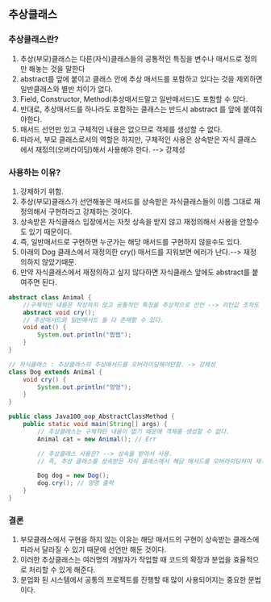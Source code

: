 ## 추상클래스
### 추상클래스란?
1. 추상(부모)클래스는 다른(자식)클래스들의 공통적인 특징을 변수나 매서드로 정의만 해놓는 것을 말한다
2. abstract를 앞에 붙이고 클래스 안에 추상 매서드를 포함하고 있다는 것을 제외하면 일반클래스와 별반 차이가 없다.
3. Field, Constructor, Method(추상매서드말고 일반매서드)도 포함할 수 있다.
4. 반대로, 추상매서드를 하나라도 포함하는 클래스는 반드시 abstract 를 앞에 붙여줘야한다.
5. 매서드 선언만 있고 구체적인 내용은 없으므로 객체를 생성할 수 없다.
6. 따라서, 부모 클래스로서의 역할은 하지만, 구체적인 사용은 상속받은 자식 클래스에서 재정의(오버라이딩)해서 사용해야 한다. --> 강제성

### 사용하는 이유?
1. 강제하기 위함.
2. 추상(부모)클래스가 선언해놓은 매서드를 상속받은 자식클래스들이 이름 그대로 재정의해서 구현하라고 강제하는 것이다.
3. 상속받은 자식클래스 입장에서는 자칫 상속을 받지 않고 재정의해서 사용을 안할수도 있기 때문이다.
4. 즉, 일반매서드로 구현하면 누군가는 해당 매서드를 구현하지 않을수도 있다.
5. 아래의 Dog 클래스에서 재정의한 cry() 매서드를 지워보면 에러가 난다.--> 재정의하지 않았기때문.
6. 만약 자식클래스에서 재정의하고 싶지 않다하면 자식클래스 앞에도 abstract를 붙여주면 된다.


```java
abstract class Animal {
    //구체적인 내용은 작성하지 않고 공통적인 특징을 추상적으로 선언 --> 리턴값 조차도 없이 매서드명만 선언.
    abstract void cry();
    // 추상매서드와 일반매서드 둘 다 존재할 수 있다.
    void eat() {
        System.out.println("쩝쩝");
    }
}

// 자식클래스 : 추상클래스의 추상매서드를 오버라이딩해야만함. -> 강제성
class Dog extends Animal {
    void cry() {
        System.out.println("멍멍");
    }
}

public class Java100_oop_AbstractClassMethod {
    public static void main(String[] args) {
        // 추상클래스는 구체적인 내용이 없기 때문에 객체를 생성할 수 없다.
        Animal cat = new Animal(); // Err

        // 추상클래스 사용은? --> 상속을 받아서 사용.
        // 즉, 추상 클래스를 상속받은 자식 클래스에서 해당 매서드를 오버라이딩하여 재정의한 후 사용한다.

        Dog dog = new Dog();
        dog.cry(); // 멍멍 출력
    }
}
```

### 결론
1. 부모클래스에서 구현을 하지 않는 이유는 해당 매서드의 구현이 상속받는 클래스에 따라서 달라질 수 있기 때문에 선언만 해둔 것이다.
2. 이러한 추상클래스는 여러명의 개발자가 작업할 때 코드의 확장과 분업을 효율적으로 처리할 수 있게 해준다.
3. 분업화 된 시스템에서 공통의 프로젝트를 진행할 때 많이 사용되어지는 중요한 문법이다.
